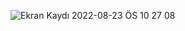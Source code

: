 ![Ekran Kaydı 2022-08-23 ÖS 10 27 08](https://user-images.githubusercontent.com/87010618/186897793-8b9a1b76-dd0a-43f6-a271-91bc28b09ee6.gif)
